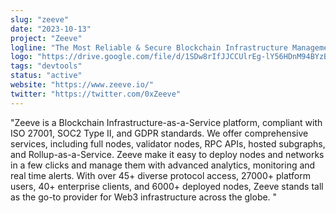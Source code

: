 ```yaml
---
slug: "zeeve"
date: "2023-10-13"
project: "Zeeve"
logline: "The Most Reliable & Secure Blockchain Infrastructure Management Platform"
logo: "https://drive.google.com/file/d/1SDw8rIfJJCCUlrEg-lY56HDnM94BYzB_/view?usp=sharing"
tags: "devtools"
status: "active"
website: "https://www.zeeve.io/"
twitter: "https://twitter.com/0xZeeve"
---
```


"Zeeve is a Blockchain Infrastructure-as-a-Service platform, compliant with ISO 27001, SOC2 Type II, and GDPR standards. We offer comprehensive services, including full nodes, validator nodes, RPC APIs, hosted subgraphs, and Rollup-as-a-Service. Zeeve make it easy to deploy nodes and networks in a few clicks and manage them with advanced analytics, monitoring and real time alerts. With over 45+ diverse protocol access, 27000+ platform users, 40+ enterprise clients, and 6000+ deployed nodes, Zeeve  stands tall as the go-to provider for Web3 infrastructure across the globe. 
"
